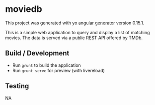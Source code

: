 # moviedb

This project was generated with [yo angular generator](https://github.com/yeoman/generator-angular) version 0.15.1. 

This is a simple web application to query and display a list of matching movies. The data is served via a public 
REST API offered by TMDb.

## Build / Development

* Run `grunt` to build the application
* Run `grunt serve` for preview (with livereload)

## Testing

NA
